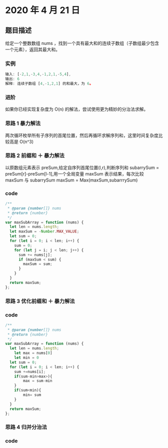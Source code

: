 # 2020 年 4 月 21 日

## 题目描述

给定一个整数数组 nums ，找到一个具有最大和的连续子数组（子数组最少包含一个元素），返回其最大和。

### 实例

```js
输入: [-2,1,-3,4,-1,2,1,-5,4],
输出: 6
解释: 连续子数组 [4,-1,2,1] 的和最大，为 6。
```

### 进阶

如果你已经实现复杂度为 O(n) 的解法，尝试使用更为精妙的分治法求解。

### 思路 1 暴力解法

两次循环枚举所有子序列的首尾位置，然后再循环求解序列和，这里时间复杂度比较高是 O(n^3)

### 思路 2 前缀和 ＋ 暴力解法

以原数组元素表示 preSum,给定自序列首尾位置(l,r),判断序列和 subarrySum = preSum[r]-preSum[l-1],用一个全局变量 maxSum 表示结果，每次比较 maxSum 与 subarrySum maxSum = Max(maxSum,subarrrySum)

### code

```js
/**
 * @param {number[]} nums
 * @return {number}
 */
var maxSubArray = function (nums) {
  let len = nums.length;
  let maxSum = -Number.MAX_VALUE;
  let sum = 0;
  for (let i = 0; i < len; i++) {
    sum = 0;
    for (let j = i; j < len; j++) {
      sum += nums[j];
      if (maxSum < sum) {
        maxSum = sum;
      }
    }
  }
  return maxSum;
};
```

### 思路 3 优化前缀和 ＋ 暴力解法

### code

```js
/**
 * @param {number[]} nums
 * @return {number}
 */
var maxSubArray = function (nums) {
  let len = nums.length;
    let max = nums[0]
    let min = 0
  let sum = 0;
  for (let i = 0; i < len; i++) {
    sum +=nums[i];
    if(sum-min>max>){
        max = sum-min
    }
    if(sum<min){
        min= sum
    }
  }
  return maxSum;
};
```

### 思路 4 归并分治法

### code
